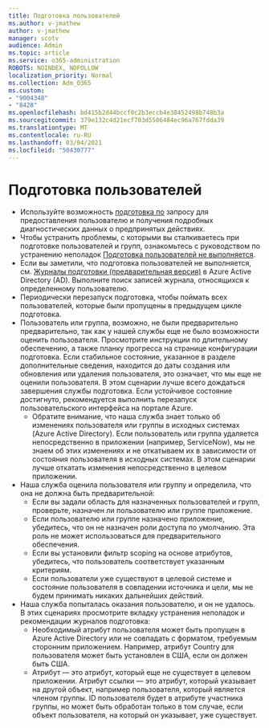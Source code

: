 ```yaml
---
title: Подготовка пользователей
ms.author: v-jmathew
author: v-jmathew
manager: scotv
audience: Admin
ms.topic: article
ms.service: o365-administration
ROBOTS: NOINDEX, NOFOLLOW
localization_priority: Normal
ms.collection: Adm_O365
ms.custom:
- "9004348"
- "8428"
ms.openlocfilehash: bd415b2d44bccf0c2b3eccb4e38452498b748b3a
ms.sourcegitcommit: 379e132c4d21ecf703d5506484ec96a767fdda39
ms.translationtype: MT
ms.contentlocale: ru-RU
ms.lasthandoff: 03/04/2021
ms.locfileid: "50430777"
---
```

# <a name="user-provisioning"></a>Подготовка пользователей

- Используйте возможность [подготовка по](https://docs.microsoft.com/azure/active-directory/app-provisioning/provision-on-demand) запросу для предоставления пользователю и получения подробных диагностических данных о предпринятых действиях.
- Чтобы устранить проблемы, с которыми вы сталкиваетесь при подготовке пользователей и групп, ознакомьтесь с руководством по устранению неполадок [Подготовка пользователей не выполняется](https://docs.microsoft.com/azure/active-directory/app-provisioning/application-provisioning-config-problem-no-users-provisioned).
- Если вы заметили, что подготовка пользователей не выполняется, см. [Журналы подготовки (предварительная версия)](https://docs.microsoft.com/azure/active-directory/reports-monitoring/concept-provisioning-logs) в Azure Active Directory (AD). Выполните поиск записей журнала, относящихся к определенному пользователю.
- Периодически перезапуск подготовка, чтобы поймать всех пользователей, которые были пропущены в предыдущем цикле подготовка.
- Пользователь или группа, возможно, не были предварительно предварительно, так как у нашей службы еще не было возможности оценить пользователя. Просмотрите инструкции по длительному обеспечению, а также планку прогресса на странице конфигурации подготовка. Если стабильное состояние, указанное в разделе дополнительные сведения, находится до даты создания или обновления или удаления пользователя, это означает, что мы еще не оценили пользователя. В этом сценарии лучше всего дождаться завершения службы подготовка. Если устойчивое состояние достигнуто, рекомендуется выполнить перезапуск пользовательского интерфейса на портале Azure.
  - Обратите внимание, что наша служба знает только об изменениях пользователя или группы в исходных системах (Azure Active Directory). Если пользователь или группа удаляется непосредственно в приложении (например, ServiceNow), мы не знаем об этих изменениях и не откатываем их в зависимости от состояния пользователя в исходных системах. В этом сценарии лучше откатать изменения непосредственно в целевом приложении.
- Наша служба оценила пользователя или группу и определила, что она не должна быть предварительной:
  - Если вы задали область для назначенных пользователей и групп, проверьте, назначен ли пользователю или группе приложение.
  - Если пользователю или группе назначено приложение, убедитесь, что он не назначен роли доступа по умолчанию. Эта роль не может использоваться для предварительного обеспечения.
  - Если вы установили фильтр scoping на основе атрибутов, убедитесь, что пользователь соответствует указанным критериям.
  - Если пользователи уже существуют в целевой системе и состояние пользователя в совпадении источника и цели, мы не будем принимать никаких дальнейших действий.
- Наша служба попыталась оказания пользователю, и он не удалось. В этих сценариях просмотрите вкладку устранения неполадок и рекомендации журналов подготовка:
  - Необходимый атрибут пользователя может быть пропущен в Azure Active Directory или не совпадать с форматом, требуемым сторонним приложением. Например, атрибут Country для пользователя может быть установлен в США, если он должен быть США.
  - Атрибут — это атрибут, который еще не существует в целевом приложении. Атрибут ссылки — это атрибут, который указывает на другой объект, например пользователя, который является членом группы. ID пользователя будет в атрибуте участника группы, но может быть обработан только в том случае, если объект пользователя, на который он указывает, уже существует.

